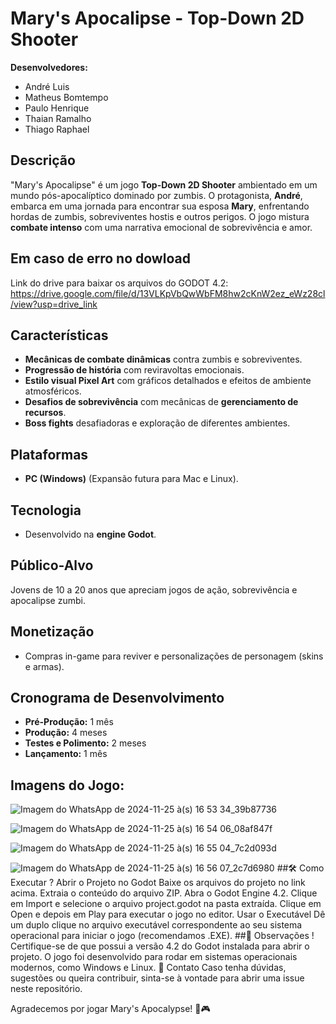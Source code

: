 # Mary's Apocalipse - Top-Down 2D Shooter

**Desenvolvedores:**  
- André Luis  
- Matheus Bomtempo  
- Paulo Henrique  
- Thaian Ramalho  
- Thiago Raphael  

## Descrição
"Mary's Apocalipse" é um jogo **Top-Down 2D Shooter** ambientado em um mundo pós-apocalíptico dominado por zumbis. O protagonista, **André**, embarca em uma jornada para encontrar sua esposa **Mary**, enfrentando hordas de zumbis, sobreviventes hostis e outros perigos. O jogo mistura **combate intenso** com uma narrativa emocional de sobrevivência e amor.

## Em caso de erro no dowload
Link do drive para baixar os arquivos do GODOT 4.2: https://drive.google.com/file/d/13VLKpVbQwWbFM8hw2cKnW2ez_eWz28cl/view?usp=drive_link
## Características
- **Mecânicas de combate dinâmicas** contra zumbis e sobreviventes.
- **Progressão de história** com reviravoltas emocionais.
- **Estilo visual Pixel Art** com gráficos detalhados e efeitos de ambiente atmosféricos.
- **Desafios de sobrevivência** com mecânicas de **gerenciamento de recursos**.
- **Boss fights** desafiadoras e exploração de diferentes ambientes.

## Plataformas
- **PC (Windows)** (Expansão futura para Mac e Linux).

## Tecnologia
- Desenvolvido na **engine Godot**.

## Público-Alvo
Jovens de 10 a 20 anos que apreciam jogos de ação, sobrevivência e apocalipse zumbi.

## Monetização
- Compras in-game para reviver e personalizações de personagem (skins e armas).

## Cronograma de Desenvolvimento
- **Pré-Produção:** 1 mês
- **Produção:** 4 meses
- **Testes e Polimento:** 2 meses
- **Lançamento:** 1 mês
## Imagens do Jogo:
![Imagem do WhatsApp de 2024-11-25 à(s) 16 53 34_39b87736](https://github.com/user-attachments/assets/3f8aefe4-fc14-4e84-9588-8f54768ea55b)

![Imagem do WhatsApp de 2024-11-25 à(s) 16 54 06_08af847f](https://github.com/user-attachments/assets/2d2c7ac6-348e-4557-a651-6037287c0f24)

![Imagem do WhatsApp de 2024-11-25 à(s) 16 55 04_7c2d093d](https://github.com/user-attachments/assets/8f62fee0-5ab8-4db2-b932-93b86b71f1b0)

![Imagem do WhatsApp de 2024-11-25 à(s) 16 56 07_2c7d6980](https://github.com/user-attachments/assets/cc2cb91a-5c82-47e6-896f-cf4dc2e31d66)
##🛠 Como Executar ?
Abrir o Projeto no Godot
Baixe os arquivos do projeto no link acima.
Extraia o conteúdo do arquivo ZIP.
Abra o Godot Engine 4.2.
Clique em Import e selecione o arquivo project.godot na pasta extraída.
Clique em Open e depois em Play para executar o jogo no editor.
Usar o Executável
Dê um duplo clique no arquivo executável correspondente ao seu sistema operacional para iniciar o jogo (recomendamos .EXE).
##📝 Observações !
Certifique-se de que possui a versão 4.2 do Godot instalada para abrir o projeto.
O jogo foi desenvolvido para rodar em sistemas operacionais modernos, como Windows e Linux.
📧 Contato
Caso tenha dúvidas, sugestões ou queira contribuir, sinta-se à vontade para abrir uma issue neste repositório.

Agradecemos por jogar Mary's Apocalypse! 🚀🎮



